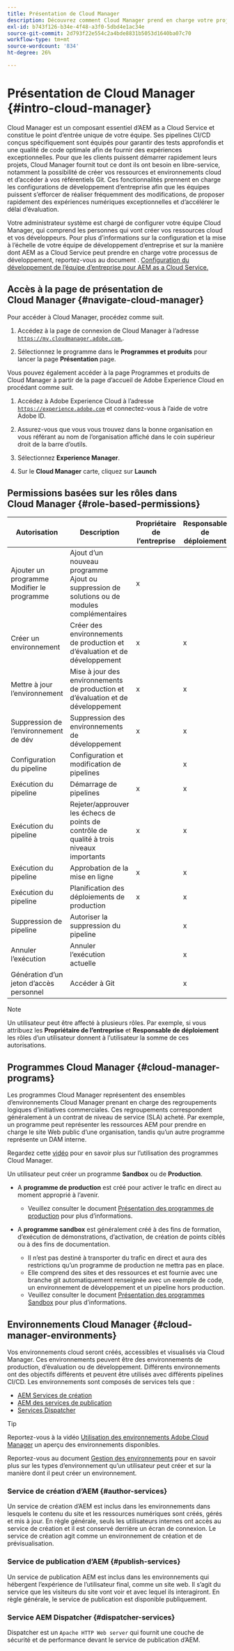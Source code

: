 ```yaml
---
title: Présentation de Cloud Manager
description: Découvrez comment Cloud Manager prend en charge votre projet AEM par le biais de ses programmes, environnements et pipelines.
exl-id: b743f126-b34e-4f48-a3f0-5dbd4e1ac34e
source-git-commit: 2d793f22e554c2a4bde8831b5053d1640ba07c70
workflow-type: tm+mt
source-wordcount: '834'
ht-degree: 26%

---
```


# Présentation de Cloud Manager {#intro-cloud-manager}

Cloud Manager est un composant essentiel d’AEM as a Cloud Service et constitue le point d’entrée unique de votre équipe. Ses pipelines CI/CD conçus spécifiquement sont équipés pour garantir des tests approfondis et une qualité de code optimale afin de fournir des expériences exceptionnelles. Pour que les clients puissent démarrer rapidement leurs projets, Cloud Manager fournit tout ce dont ils ont besoin en libre-service, notamment la possibilité de créer vos ressources et environnements cloud et d’accéder à vos référentiels Git. Ces fonctionnalités prennent en charge les configurations de développement d’entreprise afin que les équipes puissent s’efforcer de réaliser fréquemment des modifications, de proposer rapidement des expériences numériques exceptionnelles et d’accélérer le délai d’évaluation.

Votre administrateur système est chargé de configurer votre équipe Cloud Manager, qui comprend les personnes qui vont créer vos ressources cloud et vos développeurs. Pour plus d’informations sur la configuration et la mise à l’échelle de votre équipe de développement d’entreprise et sur la manière dont AEM as a Cloud Service peut prendre en charge votre processus de développement, reportez-vous au document . [Configuration du développement de l’équipe d’entreprise pour AEM as a Cloud Service.](/help/implementing/cloud-manager/managing-code/enterprise-team-dev-setup.md)

## Accès à la page de présentation de Cloud Manager {#navigate-cloud-manager}

Pour accéder à Cloud Manager, procédez comme suit.

1. Accédez à la page de connexion de Cloud Manager à l’adresse [`https://my.cloudmanager.adobe.com`.](https://my.cloudmanager.adobe.com/).

1. Sélectionnez le programme dans le **Programmes et produits** pour lancer la page **Présentation** page.

Vous pouvez également accéder à la page Programmes et produits de Cloud Manager à partir de la page d’accueil de Adobe Experience Cloud en procédant comme suit.

1. Accédez à Adobe Experience Cloud à l’adresse [`https://experience.adobe.com`](https://experience.adobe.com) et connectez-vous à l’aide de votre Adobe ID.

1. Assurez-vous que vous vous trouvez dans la bonne organisation en vous référant au nom de l’organisation affiché dans le coin supérieur droit de la barre d’outils.

1. Sélectionnez **Experience Manager**.

1. Sur le **Cloud Manager** carte, cliquez sur **Launch**

## Permissions basées sur les rôles dans Cloud Manager {#role-based-permissions}

| Autorisation | Description | Propriétaire de l’entreprise | Responsable de déploiement | Responsable de programme | Développeur |
|--- |--- |--- |--- |--- |--- |
| Ajouter un programme<br>Modifier le programme | Ajout d’un nouveau programme<br>Ajout ou suppression de solutions ou de modules complémentaires | x |  |  |  |
| Créer un environnement | Créer des environnements de production et d’évaluation et de développement | x | x |  |  |
| Mettre à jour l’environnement | Mise à jour des environnements de production et d’évaluation et de développement | x | x |  |  |
| Suppression de l’environnement de dév | Suppression des environnements de développement | x | x |  |  |
| Configuration du pipeline | Configuration et modification de pipelines |  | x |  |  |
| Exécution du pipeline | Démarrage de pipelines | x | x |  |  |
| Exécution du pipeline | Rejeter/approuver les échecs de points de contrôle de qualité à trois niveaux importants | x | x | x |  |
| Exécution du pipeline | Approbation de la mise en ligne | x | x | x |  |
| Exécution du pipeline | Planification des déploiements de production | x | x | x |  |
| Suppression de pipeline | Autoriser la suppression du pipeline |  | x |  |  |
| Annuler l’exécution | Annuler l’exécution actuelle |  | x |  |  |
| Génération d’un jeton d’accès personnel | Accéder à Git |  | x |  | x |

>[!NOTE]
>
>Un utilisateur peut être affecté à plusieurs rôles. Par exemple, si vous attribuez les **Propriétaire de l’entreprise** et **Responsable de déploiement** les rôles d’un utilisateur donnent à l’utilisateur la somme de ces autorisations.

## Programmes Cloud Manager {#cloud-manager-programs}

Les programmes Cloud Manager représentent des ensembles d’environnements Cloud Manager prenant en charge des regroupements logiques d’initiatives commerciales. Ces regroupements correspondent généralement à un contrat de niveau de service (SLA) acheté. Par exemple, un programme peut représenter les ressources AEM pour prendre en charge le site Web public d’une organisation, tandis qu’un autre programme représente un DAM interne.


Regardez cette [vidéo](https://experienceleague.adobe.com/docs/experience-manager-learn/cloud-service/cloud-manager/programs.html?lang=fr) pour en savoir plus sur l’utilisation des programmes Cloud Manager.

Un utilisateur peut créer un programme **Sandbox** ou de **Production**.

* A **programme de production** est créé pour activer le trafic en direct au moment approprié à l’avenir.
   * Veuillez consulter le document [Présentation des programmes de production](/help/implementing/cloud-manager/getting-access-to-aem-in-cloud/introduction-production-programs.md) pour plus d’informations.

* A **programme sandbox** est généralement créé à des fins de formation, d’exécution de démonstrations, d’activation, de création de points ciblés ou à des fins de documentation.
   * Il n’est pas destiné à transporter du trafic en direct et aura des restrictions qu’un programme de production ne mettra pas en place.
   * Elle comprend des sites et des ressources et est fournie avec une branche git automatiquement renseignée avec un exemple de code, un environnement de développement et un pipeline hors production.
   * Veuillez consulter le document [Présentation des programmes Sandbox](/help/implementing/cloud-manager/getting-access-to-aem-in-cloud/introduction-sandbox-programs.md) pour plus d’informations.

## Environnements Cloud Manager {#cloud-manager-environments}

Vos environnements cloud seront créés, accessibles et visualisés via Cloud Manager. Ces environnements peuvent être des environnements de production, d’évaluation ou de développement. Différents environnements ont des objectifs différents et peuvent être utilisés avec différents pipelines CI/CD. Les environnements sont composés de services tels que :

* [AEM Services de création](#author-services)
* [AEM des services de publication](#publish-services)
* [Services Dispatcher](#dispatcher-services)

>[!TIP]
>
> Reportez-vous à la vidéo [Utilisation des environnements Adobe Cloud Manager](https://experienceleague.adobe.com/docs/experience-manager-learn/cloud-service/cloud-manager/environments.html?lang=fr) un aperçu des environnements disponibles.
>
>Reportez-vous au document [Gestion des environnements](/help/implementing/cloud-manager/manage-environments.md) pour en savoir plus sur les types d’environnement qu’un utilisateur peut créer et sur la manière dont il peut créer un environnement.

### Service de création d’AEM {#author-services}

Un service de création d’AEM est inclus dans les environnements dans lesquels le contenu du site et les ressources numériques sont créés, gérés et mis à jour. En règle générale, seuls les utilisateurs internes ont accès au service de création et il est conservé derrière un écran de connexion. Le service de création agit comme un environnement de création et de prévisualisation.

### Service de publication d’AEM {#publish-services}

Un service de publication AEM est inclus dans les environnements qui hébergent l’expérience de l’utilisateur final, comme un site web. Il s’agit du service que les visiteurs du site vont voir et avec lequel ils interagiront. En règle générale, le service de publication est disponible publiquement.

### Service AEM Dispatcher {#dispatcher-services}

Dispatcher est un `Apache HTTP Web server` qui fournit une couche de sécurité et de performance devant le service de publication d’AEM.

